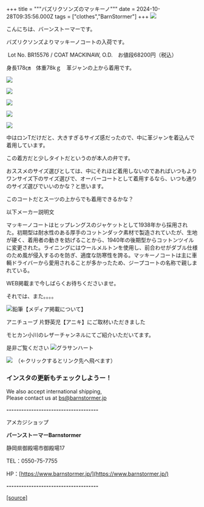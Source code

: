 +++
title = """バズリクソンズのマッキーノ"""
date = 2024-10-28T09:35:56.000Z
tags = ["clothes","BarnStormer"]
+++
[![](https://stat.ameba.jp/user_images/20231023/16/barnstormer-go/b2/03/p/o0420015015354743273.png)](https://ameblo.jp/barnstormer-go/entry-12825670498.html)

こんにちは、バーンストーマーです。

バズリクソンズよりマッキーノコートの入荷です。

 Lot No. BR15576 / COAT MACKINAW, O.D.　お値段68200円（税込）

身長178㎝　体重78kｇ　革ジャンの上から着用です。

[![](https://stat.ameba.jp/user_images/20241028/18/barnstormer-go/ff/a1/j/o0466070015503312462.jpg)](https://stat.ameba.jp/user_images/20241028/18/barnstormer-go/ff/a1/j/o0466070015503312462.jpg)

[![](https://stat.ameba.jp/user_images/20241028/18/barnstormer-go/d1/7b/j/o0466070015503312463.jpg)](https://stat.ameba.jp/user_images/20241028/18/barnstormer-go/d1/7b/j/o0466070015503312463.jpg)

[![](https://stat.ameba.jp/user_images/20241028/18/barnstormer-go/e2/47/j/o0466070015503312465.jpg)](https://stat.ameba.jp/user_images/20241028/18/barnstormer-go/e2/47/j/o0466070015503312465.jpg)

[![](https://stat.ameba.jp/user_images/20241028/18/barnstormer-go/07/a8/j/o0466070015503312466.jpg)](https://stat.ameba.jp/user_images/20241028/18/barnstormer-go/07/a8/j/o0466070015503312466.jpg)

[![](https://stat.ameba.jp/user_images/20241028/18/barnstormer-go/70/17/j/o0466070015503312467.jpg)](https://stat.ameba.jp/user_images/20241028/18/barnstormer-go/70/17/j/o0466070015503312467.jpg)

中はロンTだけだと、大きすぎるサイズ感だったので、中に革ジャンを着込んで着用しています。

この着方だと少しタイトだというのが本人の弁です。

おススメのサイズ選びとしては、中にそれほど着用しないのであればいつもよりワンサイズ下のサイズ選びで、オーバーコートとして着用するなら、いつも通りのサイズ選びでいいのかな？と思います。

このコートだとスーツの上からでも着用できるかな？

以下メーカー説明文

マッキーノコートはヒップレングスのジャケットとして1938年から採用された。初期型は耐水性のある厚手のコットンダック素材で製造されていたが、生地が硬く、着用者の動きを妨げることから、1940年の後期型からコットンツイルに変更された。ライニングにはウールメルトンを使用し、前合わせがダブル仕様のため風が侵入するのを防ぎ、適度な防寒性を誇る。マッキーノコートは主に車輌ドライバーから愛用されることが多かったため、ジープコートの名称で親しまれている。

WEB掲載まで今しばらくお待ちくださいませ。

それでは、また。。。。

![鉛筆](https://stat100.ameba.jp/blog/ucs/img/char/char3/519.png)【メディア掲載について】

アニチューブ 片野英児【アニキ】にご取材いただきました

モヒカン小川のレザーチャンネルにてご紹介いただいてます。

是非ご覧ください ![グラサンハート](https://stat100.ameba.jp/blog/ucs/img/char/char3/148.png)

[![](https://stat.ameba.jp/user_images/20230412/16/barnstormer-go/6a/23/p/o0108010815269242493.png)](https://www.instagram.com/barnstormer_daily/)　（←クリックするとリンク先へ飛べます）

### インスタの更新もチェックしようー！

We also accept international shipping,  
Please contact us at bs@barnstormer.jp

**\-------------------------------------**

アメカジショップ

**バーンストーマーBarnstormer**

静岡県御殿場市御殿場17

TEL：0550-75-7755

HP：[https://www.barnstormer.jp/](https://www.barnstormer.jp/)

**\-------------------------------------**

[[source]](https://ameblo.jp/barnstormer-go/entry-12872942306.html)
